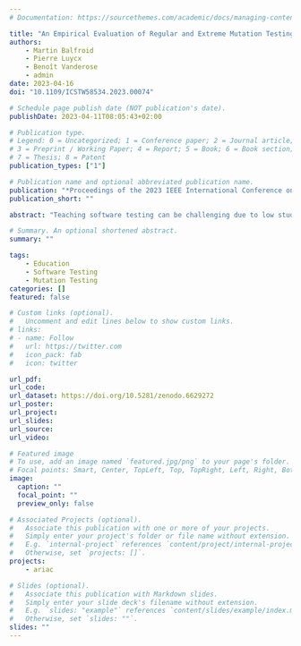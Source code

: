 ```yaml
---
# Documentation: https://sourcethemes.com/academic/docs/managing-content/

title: "An Empirical Evaluation of Regular and Extreme Mutation Testing for Teaching Software Testing"
authors: 
    - Martin Balfroid
    - Pierre Luycx
    - Benoît Vanderose
    - admin
date: 2023-04-16
doi: "10.1109/ICSTW58534.2023.00074"

# Schedule page publish date (NOT publication's date).
publishDate: 2023-04-11T08:05:43+02:00

# Publication type.
# Legend: 0 = Uncategorized; 1 = Conference paper; 2 = Journal article;
# 3 = Preprint / Working Paper; 4 = Report; 5 = Book; 6 = Book section;
# 7 = Thesis; 8 = Patent
publication_types: ["1"]

# Publication name and optional abbreviated publication name.
publication: "*Proceedings of the 2023 IEEE International Conference on Software Testing, Verification and Validation Workshops (ICSTW '23)*"
publication_short: ""

abstract: "Teaching software testing can be challenging due to low student interest, high cognitive load, and lack of alignment with industry needs. Previous research has attempted to address these challenges by using mutation testing, which involves intentionally introducing faults into the code to measure the ability of a test suite to detect faults. Although this method has been proven effective in teaching software testing, it can sometimes be difficult for a novice to write a test to kill some mutants because they are too subtle and there are no hints. In contrast, extreme mutation testing involves more evident changes (e.g., removing a method body) that may be easier for novice testers to identify. This paper investigates extreme mutation testing as an alternative to teaching software testing by comparing it to regular mutation testing in an empirical evaluation with two undergraduate classes. Our results show that both can help teach software testing, with regular mutation testing slightly more effective, and both types of reports were considered clear by a similar number of students."

# Summary. An optional shortened abstract.
summary: ""

tags: 
    - Education
    - Software Testing
    - Mutation Testing
categories: []
featured: false

# Custom links (optional).
#   Uncomment and edit lines below to show custom links.
# links:
# - name: Follow
#   url: https://twitter.com
#   icon_pack: fab
#   icon: twitter

url_pdf:
url_code:
url_dataset: https://doi.org/10.5281/zenodo.6629272
url_poster:
url_project:
url_slides:
url_source:
url_video:

# Featured image
# To use, add an image named `featured.jpg/png` to your page's folder. 
# Focal points: Smart, Center, TopLeft, Top, TopRight, Left, Right, BottomLeft, Bottom, BottomRight.
image:
  caption: ""
  focal_point: ""
  preview_only: false

# Associated Projects (optional).
#   Associate this publication with one or more of your projects.
#   Simply enter your project's folder or file name without extension.
#   E.g. `internal-project` references `content/project/internal-project/index.md`.
#   Otherwise, set `projects: []`.
projects: 
    - ariac

# Slides (optional).
#   Associate this publication with Markdown slides.
#   Simply enter your slide deck's filename without extension.
#   E.g. `slides: "example"` references `content/slides/example/index.md`.
#   Otherwise, set `slides: ""`.
slides: ""
---
```

